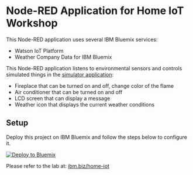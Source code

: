 # Node-RED Application for Home IoT Workshop

This Node-RED application uses several IBM Bluemix services:
* Watson IoT Platform
* Weather Company Data for IBM Bluemix

This Node-RED application listens to environmental sensors and controls simulated things in the [simulator application](https://github.com/jeancarl/home-iot-simulator):
* Fireplace that can be turned on and off, change color of the flame
* Air conditioner that can be turned on and off
* LCD screen that can display a message
* Weather icon that displays the current weather conditions

## Setup
Deploy this project on IBM Bluemix and follow the steps below to configure it.

[![Deploy to Bluemix](https://bluemix.net/deploy/button.png)](https://bluemix.net/deploy?repository=https://github.com/jeancarl/home-iot-application.git)

Please refer to the lab at:
[ibm.biz/home-iot](http://ibm.biz/home-iot)
